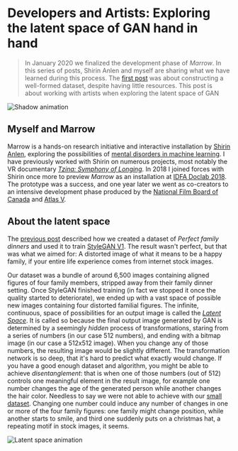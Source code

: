 # Developers and Artists: Exploring the latent space of GAN hand in hand

> In January 2020 we finalized the development phase of _Marrow_. In this series of posts, Shirin Anlen and myself are sharing what we have learned during this process. The [first post](https://medium.com/@s.h.i.r.i.n/7f7db708f06d) was about constructing a well-formed dataset, despite having little resources. This post is about working with artists when exploring the latent space of GAN

![Shadow animation](./Shadow_animation1.gif)

## Myself and Marrow

Marrow is a hands-on research initiative and interactive installation by [Shirin Anlen](https://shirin.works), exploring the possibilities of [mental disorders in machine learning](https://immerse.news/when-machines-look-for-order-in-chaos-198fb222b60a). I have previously worked with Shirin on numerous projects, most notably the VR documentary [_Tzina: Symphony of Longing_](https://tzina.space). In 2018 I joined forces with Shirin once more to preview _Marrow_ as an installation at [IDFA Doclab 2018](https://www.doclab.org/2018/ive-always-been-jealous-of-other-peoples-families/). The prototype was a success, and one year later we went as co-creators to an intensive development phase produced by the [National Film Board of Canada](https://www.nfb.ca/interactive/marrow/) and [Atlas V](https://atlasv.io/).

## About the latent space

The [previous post](https://medium.com/@s.h.i.r.i.n/7f7db708f06d) described how we created a dataset of _Perfect family dinners_ and used it to train [StyleGAN V1](https://github.com/NVlabs/stylegan). The result wasn't perfect, but that was what we aimed for: A distorted image of what it means to be a happy family, if your entire life experience comes from internet stock images. 

Our dataset was a bundle of around 6,500 images containing aligned figures of four family members, stripped away from their family dinner setting. Once StyleGAN finished training (in fact we stopped it once the quality started to deteriorate), we ended up with a vast space of possible new images containing four distorted familial figures. The infinite, continuous, space of possibilities for an output image is called the [_Latent Space_](https://en.wikipedia.org/wiki/Latent_variable). It is called so because the final output image generated by GAN is determined by a seemingly _hidden_ process of transformations, staring from a series of numbers (in our case 512 numbers), and ending with a bitmap image (in our case a 512x512 image). When you change any of those numbers, the resulting image would be slightly different. The transformation network is so deep, that it's hard to predict what exactly would change. If you have a good enough dataset and algorithm, you might be able to achieve _disentanglement_: that is when one of those numbers (out of 512) controls one meaningful element in the result image, for example one number changes the age of the generated person while another changes the hair color. Needless to say we were not able to achieve with our [small dataset](https://medium.com/@s.h.i.r.i.n/). Changing one number could induce any number of changes in one or more of the four family figures: one family might change position, while another starts to smile, and third one suddenly puts on a christmas hat, a repeating motif in stock images, it seems.

![Latent space animation](./stylegan_medium.gif)







